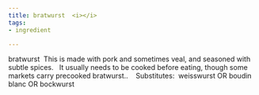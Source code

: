```yaml
---
title: bratwurst  <i></i>
tags:
- ingredient

---
```

bratwurst  This is made with pork and sometimes veal, and seasoned with subtle spices.   It usually needs to be cooked before eating, though some markets carry precooked bratwurst..    Substitutes:  weisswurst OR boudin blanc OR bockwurst
